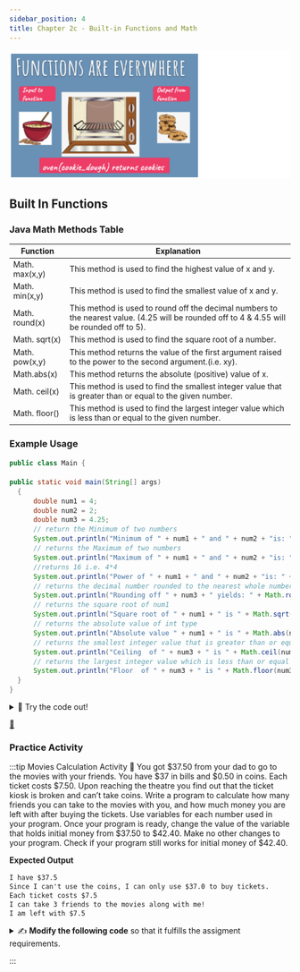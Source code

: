 ```yaml
---
sidebar_position: 4
title: Chapter 2c - Built-in Functions and Math
---
```


![](../../static/img/2022-05-04-05-12-31.png)


## Built In Functions

### Java Math Methods Table

| Function       | Explanation                                                                                                                                |
| -------------- | ------------------------------------------------------------------------------------------------------------------------------------------- |
| Math. max(x,y) | This method is used to find the highest value of x and y.                                                                                   |
| Math. min(x,y) | This method is used to find the smallest value of x and y.                                                                                  |
| Math. round(x) | This method is used to round off the decimal numbers to the nearest value. (4.25 will be rounded off to 4 & 4.55 will be rounded off to 5). |
| Math. sqrt(x)  | This method is used to find the square root of a number.                                                                                    |
| Math. pow(x,y) | This method returns the value of the first argument raised to the power to the second argument.(i.e. xy).                                   |
| Math.abs(x)    | This method returns the absolute (positive) value of x.                                                                                     |
| Math. ceil(x)  | This method is used to find the smallest integer value that is greater than or equal to the given number.                                   |
| Math. floor()  | This method is used to find the largest integer value which is less than or equal to the given number.                                      |

### Example Usage
```java
public class Main {

public static void main(String[] args)   
  {  
      double num1 = 4;  
      double num2 = 2;  
      double num3 = 4.25;
      // return the Minimum of two numbers
      System.out.println("Minimum of " + num1 + " and " + num2 + "is: " + Math.min(num1, num2));
      // returns the Maximum of two numbers
      System.out.println("Maximum of " + num1 + " and " + num2 + "is: " + Math.max(num1, num2));
      //returns 16 i.e. 4*4 
      System.out.println("Power of " + num1 + " and " + num2 + "is: " + Math.pow(num1, num2)); 
      // returns the decimal number rounded to the nearest whole number value.
      System.out.println("Rounding off " + num3 + " yields: " + Math.round(num3));
      // returns the square root of num1 
      System.out.println("Square root of " + num1 + " is " + Math.sqrt(num1));
      // returns the absolute value of int type
      System.out.println("Absolute value " + num1 + " is " + Math.abs(num1));
      // returns the smallest integer value that is greater than or equal to the given numbe 
      System.out.println("Ceiling  of " + num3 + " is " + Math.ceil(num3));
      // returns the largest integer value which is less than or equal to the given number
      System.out.println("Floor  of " + num3 + " is " + Math.floor(num3));
  }
}

```

<details>
<summary>
🧪 Try the code out! 
</summary>
<iframe src="https://trinket.io/embed/java/ef0b0d44ad" width="100%" height="600" frameborder="0" marginwidth="0" marginheight="0" allowfullscreen></iframe>

</details>

[👀](https://learn2codelive.com/courses/107/pages/lesson-2-learning-activities-r-practice-activity-5-movies?module_item_id=9057)

### Practice Activity 
:::tip Movies Calculation Activity 🎥
You got $37.50 from your dad to go to the movies with your friends. You have $37 in bills and $0.50 in coins. Each ticket costs $7.50. Upon reaching the theatre you find out that the ticket kiosk is broken and can’t take coins. Write a program to calculate how many friends you can take to the movies with you, and how much money you are left with after buying the tickets. Use variables for each number used in your program. Once your program is ready, change the value of the variable that holds initial money from $37.50 to $42.40. Make no other changes to your program. Check if your program still works for initial money of $42.40.

**Expected Output**
```
I have $37.5
Since I can't use the coins, I can only use $37.0 to buy tickets.
Each ticket costs $7.5
I can take 3 friends to the movies along with me!
I am left with $7.5
```


<details>
<summary>
✍  <b>Modify the following code</b> so that it fulfills the assigment requirements.
</summary>
<iframe src="https://trinket.io/embed/java/72fd16661e" width="100%" height="1000" frameborder="0" marginwidth="0" marginheight="0" allowfullscreen></iframe>

</details>

:::








